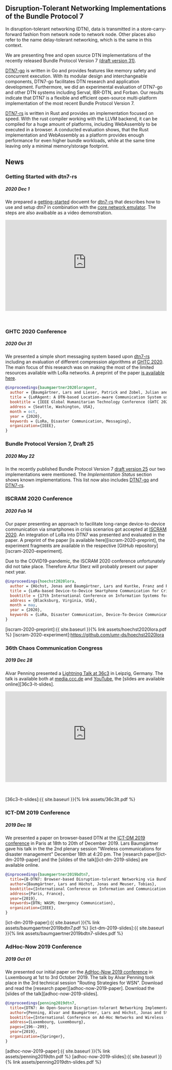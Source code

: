 ## Disruption-Tolerant Networking Implementations of the Bundle Protocol 7

In disruption-tolerant networking (DTN), data is transmitted in a store-carry-forward fashion from network node to network node.
Other places also refer to the name delay-tolerant networking, which is the same in this context.

We are presenting free and open source DTN implementations of the recently released Bundle Protocol Version 7 [(draft version 31)][ietf-dtn-bpbis-31].

[DTN7-go][dtn7-go] is written in Go and provides features like memory safety and concurrent execution.
With its modular design and interchangeable components, DTN7-go facilitates DTN research and application development.
Furthermore, we did an experimental evaluation of DTN7-go and other DTN systems including Serval, IBR-DTN, and Forban.
Our results indicate that DTN7 is a flexible and efficient open-source multi-platform implementation of the most recent Bundle Protocol Version 7.

[DTN7-rs][dtn7-rs] is written in Rust and provides an implementation focused on speed.
With the rust compiler working with the LLVM backend, it can be compiled for a huge amount of platforms, including WebAssembly to be executed in a browser.
A conducted evaluation shows, that the Rust implementation and WebAssembly as a platform provides enough performance for even higher bundle workloads, while at the same time leaving only a minimal memory/storage footprint.

[dtn7-go]:https://github.com/dtn7/dtn7-go
[dtn7-rs]:https://github.com/dtn7/dtn7-rs
[ietf-dtn-bpbis-31]:https://tools.ietf.org/html/draft-ietf-dtn-bpbis-31


## News

### Getting Started with dtn7-rs
##### 2020 Dec 1
We prepared a [getting-started][getting-started-dtn7-rs] docuemt for [dtn7-rs][dtn7-rs] that describes how to use and setup dtn7 in combination with the [core network emulator][coreemu]. The steps are also avaibable as a video demonstration.

<style>
    .embed-container {
        position: relative;
        padding-bottom: 56.25%;
        height: 0;
        overflow: hidden;
        max-width: 100%;
    }
    .embed-container iframe, .embed-container object, .embed-container embed {
        position: absolute;
        top: 0;
        left: 0;
        width: 100%;
        height: 100%;
    }
</style>

<div class='embed-container'>
  <iframe
    src='https://www.youtube-nocookie.com/embed/7xwJEZyL_Ns'
    frameborder='0'
    allowfullscreen>
  </iframe>
</div>

<!-- Force another paragraph for more space between the news items. -->
&nbsp;

[getting-started-dtn7-rs]:https://github.com/dtn7/dtn7-rs/blob/master/doc/getting-started.md
[coreemu]:https://github.com/coreemu/core


### GHTC 2020 Conference
##### 2020 Oct 31

We presented a simple short messaging system based upon [dtn7-rs][dtn7-rs] including an evaluation of different compression algorithms at [GHTC 2020][ghtc-2020].
The main focus of this research was on making the most of the limited resources available with LoRa networks.
A preprint of the paper [is available here][ghtc-2020-preprint].

```bibtex
@inproceedings{baumgaertner2020loragent,
  author = {Baumgärtner, Lars and Lieser, Patrick and Zobel, Julian and Bastian, Bloessl and Steinmetz, Ralf and Mezini, Mira},
  title = {LoRAgent: A DTN-based Location-aware Communication System using LoRa},
  booktitle = {IEEE Global Humanitarian Technology Conference (GHTC 2020)},
  address = {Seattle, Washington, USA},
  month = oct,
  year = {2020},
  keywords = {LoRa, Disaster Communication, Messaging},
  organization={IEEE},
}
```

[ghtc-2020]:https://ieeeghtc.org/archives/ghtc-2020/
[ghtc-2020-preprint]:https://www.bastibl.net/bib/baumgaertner2020loragent/baumgaertner2020loragent.pdf


### Bundle Protocol Version 7, Draft 25
##### 2020 May 22

In the recently published Bundle Protocol Version 7 [draft version 25][ietf-dtn-bpbis-25] our two implementations were mentioned.
The _Implementation Status_ section shows known implementations.
This list now also includes [DTN7-go][dtn7-go] and [DTN7-rs][dtn7-rs].

[ietf-dtn-bpbis-25]:https://tools.ietf.org/html/draft-ietf-dtn-bpbis-25


### ISCRAM 2020 Conference
##### 2020 Feb 14

Our paper presenting an approach to facilitate long-range device-to-device communication via smartphones in crisis scenarios got accepted at [ISCRAM 2020][iscram-2020].
An integration of LoRa into DTN7 was presented and evaluated in the paper.
A preprint of the paper [is available here][iscram-2020-preprint], the experiment fragments are available in the respective [GitHub repository][iscram-2020-experiment].

Due to the COVID19-pandemic, the ISCRAM 2020 conference unfortunately did not take place.
Therefore Artur Sterz will probably present our paper next year.


```bibtex
@inproceedings{hoechst2020lora,
  author = {Höchst, Jonas and Baumgärtner, Lars and Kuntke, Franz and Penning, Alvar and Sterz, Artur and Freisleben, Bernd},
  title = {LoRa-based Device-to-Device Smartphone Communication for Crisis Scenarios},
  booktitle = {17th International Conference on Information Systems for Crisis Response and Management (ISCRAM 2020)},
  address = {Blacksburg, Virginia, USA},
  month = may,
  year = {2020},
  keywords = {LoRa, Disaster Communication, Device-To-Device Communication},
}
```

[iscram-2020]:https://www.drrm.fralin.vt.edu/iscram2020/index.php
[iscram-2020-preprint]:{{ site.baseurl }}{% link assets/hoechst2020lora.pdf %}
[iscram-2020-experiment]:https://github.com/umr-ds/hoechst2020lora


### 36th Chaos Communication Congress
##### 2019 Dec 28

Alvar Penning presented a [Lightning Talk at 36c3][36c3-lt] in Leipzig, Germany.
The talk is available both at [media.ccc.de][36c3-lt-media-ccc] and [YouTube][36c3-lt-youtube], the [slides are available online][36c3-lt-slides].

<style>
    .embed-container {
        position: relative;
        padding-bottom: 56.25%;
        height: 0;
        overflow: hidden;
        max-width: 100%;
    }
    .embed-container iframe, .embed-container object, .embed-container embed {
        position: absolute;
        top: 0;
        left: 0;
        width: 100%;
        height: 100%;
    }
</style>

<div class='embed-container'>
  <iframe
    src='https://www.youtube-nocookie.com/embed/ZdnXO56QR7g?start=3780'
    frameborder='0'
    allowfullscreen>
  </iframe>
</div>

<!-- Force another paragraph for more space between the news items. -->
&nbsp;

[36c3-lt]:https://events.ccc.de/congress/2019/wiki/index.php/Static:Lightning_Talks
[36c3-lt-media-ccc]:https://media.ccc.de/v/36c3-10524-lightning_talks_day_2
[36c3-lt-youtube]:https://youtu.be/ZdnXO56QR7g?t=3780
[36c3-lt-slides]:{{ site.baseurl }}{% link assets/36c3lt.pdf %}


### ICT-DM 2019 Conference
##### 2019 Dec 18

We presented a paper on browser-based DTN at the [ICT-DM 2019 conference][ict-dm-2019] in Paris at 18th to 20th of December 2019.
Lars Baumgärtner gave his talk in the the 2nd plenary session "Wireless communications for disaster management" December 18th at 4:20 pm.
The [research paper][ict-dm-2019-paper] and the [slides of the talk][ict-dm-2019-slides] are available online.

```bibtex
@inproceedings{baumgaertner2019bdtn7,
  title={B-DTN7: Browser-based Disruption-tolerant Networking via Bundle Protocol 7},
  author={Baumgärtner, Lars and Höchst, Jonas and Meuser, Tobias},
  booktitle={International Conference on Information and Communication Technologies for Disaster Management (ICT-DM'19)},
  address={Paris, France},
  year={2019},
  keywords={DTN; WASM; Emergency Communication},
  organization={IEEE},
}
```

[ict-dm-2019]:https://ict-dm2019.esiee.fr
[ict-dm-2019-paper]:{{ site.baseurl }}{% link assets/baumgaertner2019bdtn7.pdf %}
[ict-dm-2019-slides]:{{ site.baseurl }}{% link assets/baumgaertner2019bdtn7-slides.pdf %}


### AdHoc-Now 2019 Conference
##### 2019 Oct 01

We presented our initial paper on the [AdHoc-Now 2019 conference][adhoc-now-2019] in Luxembourg at 1st to 3rd October 2019.
The talk by Alvar Penning took place in the 3rd technical session "Routing Strategies for WSN".
Download and read the [research paper][adhoc-now-2019-paper].
Download the [slides of the talk][adhoc-now-2019-slides].

```bibtex
@inproceedings{penning2019dtn7,
  title={DTN7: An Open-Source Disruption-tolerant Networking Implementation of Bundle Protocol 7},
  author={Penning, Alvar and Baumgärtner, Lars and Höchst, Jonas and Sterz, Artur and Mezini, Mira and Freisleben, Bernd},
  booktitle={International Conference on Ad-Hoc Networks and Wireless (AdHoc-Now 2019)},
  address={Luxembourg, Luxembourg},
  pages={196--209},
  year={2019},
  organization={Springer},
}
```

[adhoc-now-2019]:https://www.adhocnow2019.lu/programme/programme/
[adhoc-now-2019-paper]:{{ site.baseurl }}{% link assets/penning2019dtn.pdf %}
[adhoc-now-2019-slides]:{{ site.baseurl }}{% link assets/penning2019dtn-slides.pdf %}


<!-- vim: set ts=2 ft=markdown spell: -->
